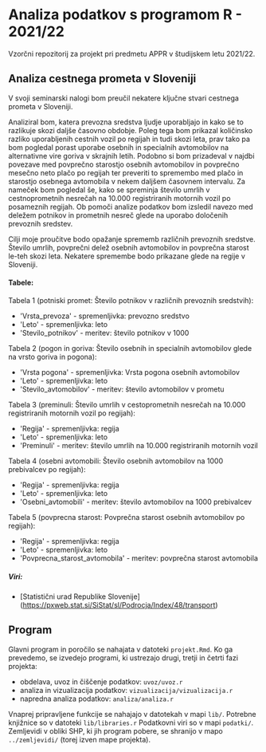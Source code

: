 # Analiza podatkov s programom R - 2021/22

Vzorčni repozitorij za projekt pri predmetu APPR v študijskem letu 2021/22. 

## Analiza cestnega prometa v Sloveniji

V svoji seminarski nalogi bom preučil nekatere ključne stvari cestnega prometa v Sloveniji.

Analiziral bom, katera prevozna sredstva ljudje uporabljajo in kako se to razlikuje skozi daljše časovno obdobje. Poleg tega bom prikazal količinsko razliko uporabljenih cestnih vozil po regijah in tudi skozi leta, prav tako pa bom pogledal porast uporabe osebnih in specialnih avtomobilov na alternativne vire goriva v skrajnih letih. Podobno si bom prizadeval v najdbi povezave med povprečno starostjo osebnih avtomobilov in povprečno mesečno neto plačo po regijah ter preveriti to spremembo med plačo in starostjo osebnega avtomobila v nekem daljšem časovnem intervalu. Za nameček bom pogledal še, kako se spreminja število umrlih v cestnoprometnih nesrečah na 10.000 registriranih motornih vozil po posameznih regijah. Ob pomoči analize podatkov bom izsledil navezo med deležem potnikov in prometnih nesreč glede na uporabo določenih prevoznih sredstev.

Cilji moje proučitve bodo opažanje sprememb različnih prevoznih sredstve. Število umrlih, povprečni delež osebnih avtomobilov in povprečna starost le-teh skozi leta. Nekatere spremembe bodo prikazane glede na regije v Sloveniji.

#### Tabele:
Tabela 1 (potniski promet: Število potnikov v različnih prevoznih sredstvih):

- 'Vrsta_prevoza' - spremenljivka: prevozno sredstvo
- 'Leto' - spremenljivka: leto
- 'Stevilo_potnikov' - meritev: število potnikov v 1000

Tabela 2 (pogon in goriva: Število osebnih in specialnih avtomobilov glede na vrsto goriva in pogona):

- 'Vrsta pogona' - spremenljivka: Vrsta pogona osebnih avtomobilov
- 'Leto' - spremenljivka: leto
- 'Stevilo_avtomobilov' - meritev: število avtomobilov v prometu

Tabela 3 (preminuli: Število umrlih v cestoprometnih nesrečah na 10.000 registriranih motornih vozil po regijah):

- 'Regija' - spremenljivka: regija
- 'Leto' - spremenljivka: leto
- 'Preminuli' - meritev: število umrlih na 10.000 registriranih motornih vozil

Tabela 4 (osebni avtomobili: Število osebnih avtomobilov na 1000 prebivalcev po regijah):

- 'Regija' - spremenljivka: regija
- 'Leto' - spremenljivka: leto
- 'Osebni_avtomobili' - meritev: število avtomobilov na 1000 prebivalcev

Tabela 5 (povprecna starost: Povprečna starost osebnih avtomobilov po regijah):

- 'Regija' - spremenljivka: regija
- 'Leto' - spremenljivka: leto
- 'Povprecna_starost_avtomobila' - meritev: povprečna starost avtomobila


##### Viri:
* [Statistični urad Republike Slovenije] (https://pxweb.stat.si/SiStat/sl/Podrocja/Index/48/transport)

## Program

Glavni program in poročilo se nahajata v datoteki `projekt.Rmd`.
Ko ga prevedemo, se izvedejo programi, ki ustrezajo drugi, tretji in četrti fazi projekta:

* obdelava, uvoz in čiščenje podatkov: `uvoz/uvoz.r`
* analiza in vizualizacija podatkov: `vizualizacija/vizualizacija.r`
* napredna analiza podatkov: `analiza/analiza.r`

Vnaprej pripravljene funkcije se nahajajo v datotekah v mapi `lib/`.
Potrebne knjižnice so v datoteki `lib/libraries.r`
Podatkovni viri so v mapi `podatki/`.
Zemljevidi v obliki SHP, ki jih program pobere,
se shranijo v mapo `../zemljevidi/` (torej izven mape projekta).
